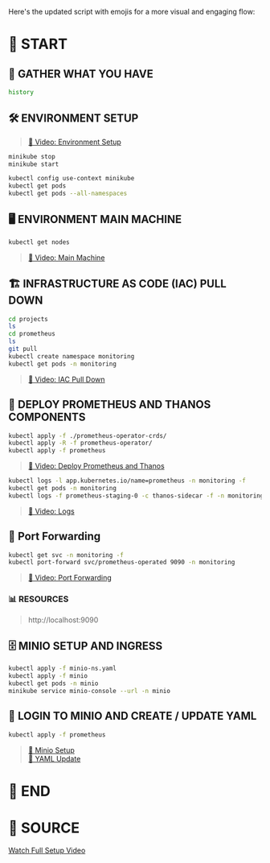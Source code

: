 Here's the updated script with emojis for a more visual and engaging flow:

# 🚀 START

## 📜 GATHER WHAT YOU HAVE
```bash
history
```

## 🛠️ ENVIRONMENT SETUP
> [🔗 Video: Environment Setup](https://youtu.be/feHSU0BMcco?t=468)
```bash
minikube stop
minikube start

kubectl config use-context minikube
kubectl get pods
kubectl get pods --all-namespaces
```

## 🖥️ ENVIRONMENT MAIN MACHINE
```bash
kubectl get nodes
```

> [🔗 Video: Main Machine](https://youtu.be/feHSU0BMcco?t=492)

## 🏗️ INFRASTRUCTURE AS CODE (IAC) PULL DOWN
```bash
cd projects
ls
cd prometheus
ls
git pull
kubectl create namespace monitoring
kubectl get pods -n monitoring
```

> [🔗 Video: IAC Pull Down](https://youtu.be/feHSU0BMcco?t=620)

## 🚢 DEPLOY PROMETHEUS AND THANOS COMPONENTS
```bash
kubectl apply -f ./prometheus-operator-crds/
kubectl apply -R -f prometheus-operator/
kubectl apply -f prometheus
```

> [🔗 Video: Deploy Prometheus and Thanos](https://youtu.be/feHSU0BMcco?t=631)

```bash
kubectl logs -l app.kubernetes.io/name=prometheus -n monitoring -f
kubectl get pods -n monitoring
kubectl logs -f prometheus-staging-0 -c thanos-sidecar -f -n monitoring
```

> [🔗 Video: Logs](https://youtu.be/feHSU0BMcco?t=686)

## 🔄 Port Forwarding
```bash
kubectl get svc -n monitoring -f
kubectl port-forward svc/prometheus-operated 9090 -n monitoring
```

> [🔗 Video: Port Forwarding](https://youtu.be/feHSU0BMcco?t=690)

### 📊 RESOURCES
> http://localhost:9090

## 🗄️ MINIO SETUP AND INGRESS
```bash
kubectl apply -f minio-ns.yaml
kubectl apply -f minio
kubectl get pods -n minio
minikube service minio-console --url -n minio
```

## 🔐 LOGIN TO MINIO AND CREATE / UPDATE YAML
```bash
kubectl apply -f prometheus
```

> [🔗 Minio Setup](https://youtu.be/feHSU0BMcco?t=779)  
> [🔗 YAML Update](https://youtu.be/feHSU0BMcco?t=887)

# 🎉 END

# 🔗 SOURCE
[Watch Full Setup Video](https://youtu.be/feHSU0BMcco)
